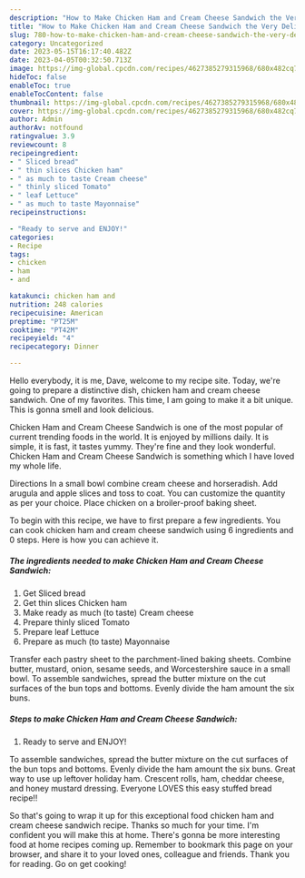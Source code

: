 ```yaml
---
description: "How to Make Chicken Ham and Cream Cheese Sandwich the Very Delicious}"
title: "How to Make Chicken Ham and Cream Cheese Sandwich the Very Delicious}"
slug: 780-how-to-make-chicken-ham-and-cream-cheese-sandwich-the-very-delicious
category: Uncategorized
date: 2023-05-15T16:17:40.482Z
date: 2023-04-05T00:32:50.713Z
image: https://img-global.cpcdn.com/recipes/4627385279315968/680x482cq70/chicken-ham-and-cream-cheese-sandwich-recipe-main-photo.jpg
hideToc: false
enableToc: true
enableTocContent: false
thumbnail: https://img-global.cpcdn.com/recipes/4627385279315968/680x482cq70/chicken-ham-and-cream-cheese-sandwich-recipe-main-photo.jpg
cover: https://img-global.cpcdn.com/recipes/4627385279315968/680x482cq70/chicken-ham-and-cream-cheese-sandwich-recipe-main-photo.jpg
author: Admin
authorAv: notfound
ratingvalue: 3.9
reviewcount: 8
recipeingredient:
- " Sliced bread"
- " thin slices Chicken ham"
- " as much to taste Cream cheese"
- " thinly sliced Tomato"
- " leaf Lettuce"
- " as much to taste Mayonnaise"
recipeinstructions:

- "Ready to serve and ENJOY!"
categories:
- Recipe
tags:
- chicken
- ham
- and

katakunci: chicken ham and 
nutrition: 248 calories
recipecuisine: American
preptime: "PT25M"
cooktime: "PT42M"
recipeyield: "4"
recipecategory: Dinner

---
```



Hello everybody, it is me, Dave, welcome to my recipe site. Today, we're going to prepare a distinctive dish, chicken ham and cream cheese sandwich. One of my favorites. This time, I am going to make it a bit unique. This is gonna smell and look delicious.

Chicken Ham and Cream Cheese Sandwich is one of the most popular of current trending foods in the world. It is enjoyed by millions daily. It is simple, it is fast, it tastes yummy. They're fine and they look wonderful. Chicken Ham and Cream Cheese Sandwich is something which I have loved my whole life.

Directions In a small bowl combine cream cheese and horseradish. Add arugula and apple slices and toss to coat. You can customize the quantity as per your choice. Place chicken on a broiler-proof baking sheet.


To begin with this recipe, we have to first prepare a few ingredients. You can cook chicken ham and cream cheese sandwich using 6 ingredients and 0 steps. Here is how you can achieve it.

<!--inarticleads1-->

##### The ingredients needed to make Chicken Ham and Cream Cheese Sandwich:

1. Get  Sliced bread
1. Get  thin slices Chicken ham
1. Make ready  as much (to taste) Cream cheese
1. Prepare  thinly sliced Tomato
1. Prepare  leaf Lettuce
1. Prepare  as much (to taste) Mayonnaise


Transfer each pastry sheet to the parchment-lined baking sheets. Combine butter, mustard, onion, sesame seeds, and Worcestershire sauce in a small bowl. To assemble sandwiches, spread the butter mixture on the cut surfaces of the bun tops and bottoms. Evenly divide the ham amount the six buns. 

<!--inarticleads2-->

##### Steps to make Chicken Ham and Cream Cheese Sandwich:


1. Ready to serve and ENJOY!

To assemble sandwiches, spread the butter mixture on the cut surfaces of the bun tops and bottoms. Evenly divide the ham amount the six buns. Great way to use up leftover holiday ham. Crescent rolls, ham, cheddar cheese, and honey mustard dressing. Everyone LOVES this easy stuffed bread recipe!! 

So that's going to wrap it up for this exceptional food chicken ham and cream cheese sandwich recipe. Thanks so much for your time. I'm confident you will make this at home. There's gonna be more interesting food at home recipes coming up. Remember to bookmark this page on your browser, and share it to your loved ones, colleague and friends. Thank you for reading. Go on get cooking!
